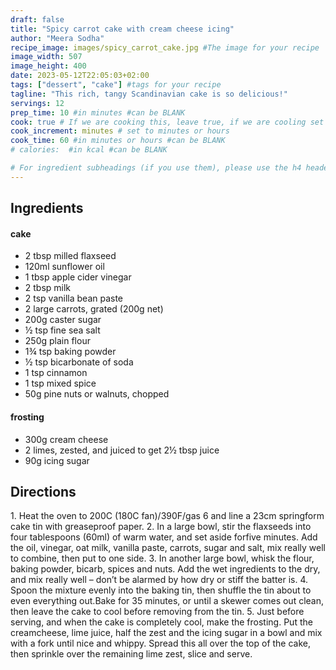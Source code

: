 ```yaml
---
draft: false
title: "Spicy carrot cake with cream cheese icing"
author: "Meera Sodha"
recipe_image: images/spicy_carrot_cake.jpg #The image for your recipe
image_width: 507
image_height: 400
date: 2023-05-12T22:05:03+02:00
tags: ["dessert", "cake"] #tags for your recipe
tagline: "This rich, tangy Scandinavian cake is so delicious!"
servings: 12
prep_time: 10 #in minutes #can be BLANK
cook: true # If we are cooking this, leave true, if we are cooling set to false
cook_increment: minutes # set to minutes or hours
cook_time: 60 #in minutes or hours #can be BLANK
# calories:  #in kcal #can be BLANK

# For ingredient subheadings (if you use them), please use the h4 header.  For print view I have those elements targeted
---
```



## Ingredients

#### cake
- 2 tbsp milled flaxseed
- 120ml sunflower oil
- 1 tbsp apple cider vinegar
- 2 tbsp milk
- 2 tsp vanilla bean paste
- 2 large carrots, grated (200g net)
- 200g caster sugar
- ½ tsp fine sea salt
- 250g plain flour
- 1¾ tsp baking powder
- ½ tsp bicarbonate of soda
- 1 tsp cinnamon
- 1 tsp mixed spice
- 50g pine nuts or walnuts, chopped

#### frosting
- 300g cream cheese
- 2 limes, zested, and juiced to get 2½ tbsp juice
- 90g icing sugar

## Directions

1.​ Heat the oven to ​200C (180​C fan)/390F/gas 6 and line a 23cm springform cake tin with greaseproof paper.
2. In a large bowl​,​ stir the flaxseeds ​i​nto four tablespoons (60ml) of warm water, and set aside for ​f​ive minutes​.​ Add the oil, vinegar, oat milk, vanilla paste, carrots, sugar and salt​, mix really well ​to combine, then put to one side.
3. In another large bowl​, ​w​hisk the flour, baking powder, bicarb, spices and nuts. Add the wet ingredients to the dry,​ and mix ​really well ​– don’t be alarmed ​b​y how​ dry or stiff the batter is.
4. Spoon ​the mixture evenly into the baking tin, ​then shuffl​e​ the tin about to even everything out.​ Bake for 35 minutes​, or until a skewer comes out clean​,​ then leave the cake to cool before removing from the tin.
5. ​Just before serving, ​and when the cake is completely cool, make the frosting. ​P​ut the cream​ cheese, lime juice, half the zest and ​the icing sugar ​i​n a bowl and mix ​w​ith a fork until nice and whippy.​ Spread ​this all over the top of the cake​,​ then sprinkle over the remaining lime zest, slice and serve.